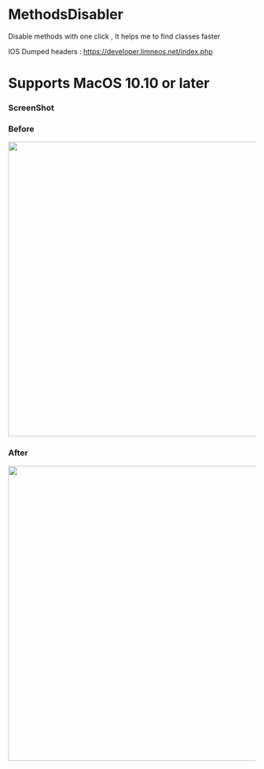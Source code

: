 # MethodsDisabler
Disable methods with one click , It helps me to find classes faster

IOS Dumped headers : https://developer.limneos.net/index.php


# Supports MacOS 10.10 or later


### ScreenShot

### Before
<img src="https://h.top4top.io/p_1689xgrgm1.png" width="600"/> 

### After
<img src="https://d.top4top.io/p_1689zxaaw1.png" width="600"/> 

